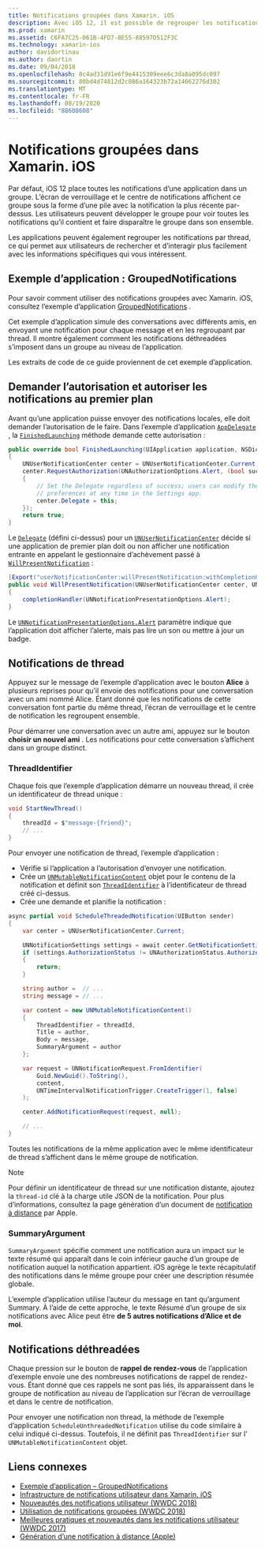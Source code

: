 ```yaml
---
title: Notifications groupées dans Xamarin. iOS
description: Avec iOS 12, il est possible de regrouper les notifications dans le centre de notifications ou l’écran de verrouillage par application ou par thread. Ce document explique comment envoyer des notifications de thread et non thread avec Xamarin. iOS.
ms.prod: xamarin
ms.assetid: C6FA7C25-061B-4FD7-8E55-88597D512F3C
ms.technology: xamarin-ios
author: davidortinau
ms.author: daortin
ms.date: 09/04/2018
ms.openlocfilehash: 8c4ad31d91e6f9e4415309eee6c3da8a095dc097
ms.sourcegitcommit: 80bd4d74812d2c086a164323b72a14662276d302
ms.translationtype: MT
ms.contentlocale: fr-FR
ms.lasthandoff: 08/19/2020
ms.locfileid: "88608608"
---
```

# <a name="grouped-notifications-in-xamarinios"></a>Notifications groupées dans Xamarin. iOS

Par défaut, iOS 12 place toutes les notifications d’une application dans un groupe. L’écran de verrouillage et le centre de notifications affichent ce groupe sous la forme d’une pile avec la notification la plus récente par-dessus. Les utilisateurs peuvent développer le groupe pour voir toutes les notifications qu’il contient et faire disparaître le groupe dans son ensemble.

Les applications peuvent également regrouper les notifications par thread, ce qui permet aux utilisateurs de rechercher et d’interagir plus facilement avec les informations spécifiques qui vous intéressent.

## <a name="sample-app-groupednotifications"></a>Exemple d’application : GroupedNotifications

Pour savoir comment utiliser des notifications groupées avec Xamarin. iOS, consultez l’exemple d’application [GroupedNotifications](https://docs.microsoft.com/samples/xamarin/ios-samples/ios12-groupednotifications) .

Cet exemple d’application simule des conversations avec différents amis, en envoyant une notification pour chaque message et en les regroupant par thread. Il montre également comment les notifications déthreadées s’imposent dans un groupe au niveau de l’application.

Les extraits de code de ce guide proviennent de cet exemple d’application.

## <a name="request-authorization-and-allow-foreground-notifications"></a>Demander l’autorisation et autoriser les notifications au premier plan

Avant qu’une application puisse envoyer des notifications locales, elle doit demander l’autorisation de le faire. Dans l’exemple d’application [`AppDelegate`](xref:UIKit.UIApplicationDelegate) , la [`FinishedLaunching`](xref:UIKit.UIApplicationDelegate.FinishedLaunching(UIKit.UIApplication,Foundation.NSDictionary)) méthode demande cette autorisation :

```csharp
public override bool FinishedLaunching(UIApplication application, NSDictionary launchOptions)
{
    UNUserNotificationCenter center = UNUserNotificationCenter.Current;
    center.RequestAuthorization(UNAuthorizationOptions.Alert, (bool success, NSError error) =>
    {
        // Set the Delegate regardless of success; users can modify their notification
        // preferences at any time in the Settings app.
        center.Delegate = this;
    });
    return true;
}
```

Le [`Delegate`](xref:UserNotifications.UNUserNotificationCenter.Delegate) (défini ci-dessus) pour un [`UNUserNotificationCenter`](xref:UserNotifications.UNUserNotificationCenter) décide si une application de premier plan doit ou non afficher une notification entrante en appelant le gestionnaire d’achèvement passé à [`WillPresentNotification`](xref:UserNotifications.UNUserNotificationCenterDelegate_Extensions.WillPresentNotification(UserNotifications.IUNUserNotificationCenterDelegate,UserNotifications.UNUserNotificationCenter,UserNotifications.UNNotification,System.Action{UserNotifications.UNNotificationPresentationOptions})) :

```csharp
[Export("userNotificationCenter:willPresentNotification:withCompletionHandler:")]
public void WillPresentNotification(UNUserNotificationCenter center, UNNotification notification, System.Action<UNNotificationPresentationOptions> completionHandler)
{
    completionHandler(UNNotificationPresentationOptions.Alert);
}
```

Le [`UNNotificationPresentationOptions.Alert`](xref:UserNotifications.UNNotificationPresentationOptions) paramètre indique que l’application doit afficher l’alerte, mais pas lire un son ou mettre à jour un badge.

## <a name="threaded-notifications"></a>Notifications de thread

Appuyez sur le message de l’exemple d’application avec le bouton **Alice** à plusieurs reprises pour qu’il envoie des notifications pour une conversation avec un ami nommé Alice.
Étant donné que les notifications de cette conversation font partie du même thread, l’écran de verrouillage et le centre de notification les regroupent ensemble.

Pour démarrer une conversation avec un autre ami, appuyez sur le bouton **choisir un nouvel ami** . Les notifications pour cette conversation s’affichent dans un groupe distinct.

### <a name="threadidentifier"></a>ThreadIdentifier

Chaque fois que l’exemple d’application démarre un nouveau thread, il crée un identificateur de thread unique :

```csharp
void StartNewThread()
{
    threadId = $"message-{friend}";
    // ...
}
```

Pour envoyer une notification de thread, l’exemple d’application :

- Vérifie si l’application a l’autorisation d’envoyer une notification.
- Crée un [`UNMutableNotificationContent`](xref:UserNotifications.UNMutableNotificationContent)
objet pour le contenu de la notification et définit son [`ThreadIdentifier`](xref:UserNotifications.UNMutableNotificationContent.ThreadIdentifier)
à l’identificateur de thread créé ci-dessus.
- Crée une demande et planifie la notification :

```csharp
async partial void ScheduleThreadedNotification(UIButton sender)
{
    var center = UNUserNotificationCenter.Current;

    UNNotificationSettings settings = await center.GetNotificationSettingsAsync();
    if (settings.AuthorizationStatus != UNAuthorizationStatus.Authorized)
    {
        return;
    }

    string author =  // ...
    string message = // ...

    var content = new UNMutableNotificationContent()
    {
        ThreadIdentifier = threadId,
        Title = author,
        Body = message,
        SummaryArgument = author
    };

    var request = UNNotificationRequest.FromIdentifier(
        Guid.NewGuid().ToString(),
        content,
        UNTimeIntervalNotificationTrigger.CreateTrigger(1, false)
    );

    center.AddNotificationRequest(request, null);

    // ...
}
```

Toutes les notifications de la même application avec le même identificateur de thread s’affichent dans le même groupe de notification.

> [!NOTE]
> Pour définir un identificateur de thread sur une notification distante, ajoutez la `thread-id` clé à la charge utile JSON de la notification. Pour plus d’informations, consultez la page génération d’un document de [notification à distance](https://developer.apple.com/documentation/usernotifications/setting_up_a_remote_notification_server/generating_a_remote_notification) par Apple.

### <a name="summaryargument"></a>SummaryArgument

`SummaryArgument` spécifie comment une notification aura un impact sur le texte résumé qui apparaît dans le coin inférieur gauche d’un groupe de notification auquel la notification appartient. iOS agrège le texte récapitulatif des notifications dans le même groupe pour créer une description résumée globale.

L’exemple d’application utilise l’auteur du message en tant qu’argument Summary. À l’aide de cette approche, le texte Résumé d’un groupe de six notifications avec Alice peut être **de 5 autres notifications d’Alice et de moi**.

## <a name="unthreaded-notifications"></a>Notifications déthreadées

Chaque pression sur le bouton de **rappel de rendez-vous** de l’application d’exemple envoie une des nombreuses notifications de rappel de rendez-vous. Étant donné que ces rappels ne sont pas liés, ils apparaissent dans le groupe de notification au niveau de l’application sur l’écran de verrouillage et dans le centre de notification.

Pour envoyer une notification non thread, la méthode de l’exemple d’application `ScheduleUnthreadedNotification` utilise du code similaire à celui indiqué ci-dessus.
Toutefois, il ne définit pas `ThreadIdentifier` sur l' `UNMutableNotificationContent` objet.

## <a name="related-links"></a>Liens connexes

- [Exemple d’application – GroupedNotifications](https://docs.microsoft.com/samples/xamarin/ios-samples/ios12-groupednotifications)
- [Infrastructure de notifications utilisateur dans Xamarin. iOS](~/ios/platform/user-notifications/index.md)
- [Nouveautés des notifications utilisateur (WWDC 2018)](https://developer.apple.com/videos/play/wwdc2018/710/)
- [Utilisation de notifications groupées (WWDC 2018)](https://developer.apple.com/videos/play/wwdc2018/711/)
- [Meilleures pratiques et nouveautés dans les notifications utilisateur (WWDC 2017)](https://developer.apple.com/videos/play/wwdc2017/708/)
- [Génération d’une notification à distance (Apple)](https://developer.apple.com/documentation/usernotifications/setting_up_a_remote_notification_server/generating_a_remote_notification)

